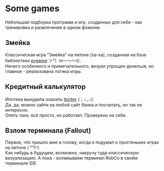 # Some games

Небольшая подборка программ и игр, созданных для себя - как тренировка и развлечение в одном флаконе.

## Змейка

Классическая игра "Змейка" на питоне (ха-ха), созданная на базе библиотеки [pygame](https://pyga.me/) ＞°）m～～～∈.<br>
Ничего особенного и примечательного, визуал упрощен донельзя, но главное - реализована логика игры.

## Кредитный калькулятор

Ипотека вынудила освоить [tkinter](https://docs.python.org/3/library/asyncio.html#module-asyncio) (；⌣̀_⌣́).<br>
Да, да, можно зайти на любой сайт банка и посчитать, но так не интересно.<br>
Опять таки, всё просто, но работает. Проверено на себе.

## Взлом терминала (Fallout)

Первое, что пришло мне в голову, когда я подумал о простеньких играх на питоне ( °_°)^_/.<br>
Как нибудь в будущем, возможно, накручу туда классическую визуализацию. А пока - взламываем терминал RobCo в своём терминале IDE.
